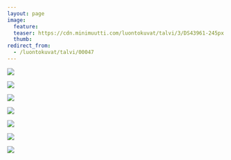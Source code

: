 ```yaml
---
layout: page
image:
  feature:
  teaser: https://cdn.minimuutti.com/luontokuvat/talvi/3/DS43961-245px.jpg
  thumb:
redirect_from:
  - /luontokuvat/talvi/00047
---
```


![](https://cdn.minimuutti.com/luontokuvat/talvi/3/DS43954-800px.jpg)

![](https://cdn.minimuutti.com/luontokuvat/talvi/3/DS43961-800px.jpg)

![](https://cdn.minimuutti.com/luontokuvat/talvi/3/DS43963-800px.jpg)

![](https://cdn.minimuutti.com/luontokuvat/talvi/3/DS43848-800px.jpg)

![](https://cdn.minimuutti.com/luontokuvat/talvi/3/DS43860-800px.jpg)

![](https://cdn.minimuutti.com/luontokuvat/talvi/3/DS43861-800px.jpg)

![](https://cdn.minimuutti.com/luontokuvat/talvi/3/DS43855-800px.jpg)
